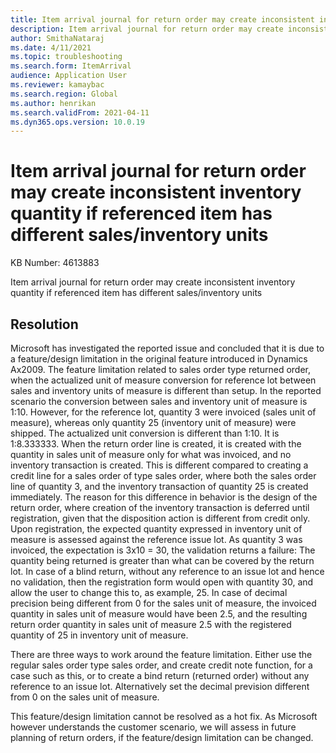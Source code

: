 ```yaml
---
title: Item arrival journal for return order may create inconsistent inventory quantity if referenced item has different sales/inventory units
description: Item arrival journal for return order may create inconsistent inventory quantity if referenced item has different sales/inventory units
author: SmithaNataraj
ms.date: 4/11/2021
ms.topic: troubleshooting
ms.search.form: ItemArrival
audience: Application User
ms.reviewer: kamaybac
ms.search.region: Global
ms.author: henrikan
ms.search.validFrom: 2021-04-11
ms.dyn365.ops.version: 10.0.19
---
```


# Item arrival journal for return order may create inconsistent inventory quantity if referenced item has different sales/inventory units

KB Number: 4613883

Item arrival journal for return order may create inconsistent inventory quantity if referenced item has different sales/inventory units


## Resolution
Microsoft has investigated the reported issue and concluded that it is due to a feature/design limitation in the original feature introduced in Dynamics Ax2009. The feature limitation related to  sales order type returned order, when the actualized unit of measure conversion for reference lot between sales and inventory units of measure is different than setup. In the reported scenario the conversion between sales and inventory unit of measure is 1:10. However, for the reference lot, quantity 3 were invoiced (sales unit of measure), whereas only quantity 25 (inventory unit of measure) were shipped.  The actualized unit conversion is different than 1:10. It is 1:8.333333. When the return order line is created, it is created with the quantity in sales unit of measure only for what was invoiced, and no inventory transaction is created. This is different compared to creating a credit line for a sales order of type sales order, where both the sales order line of quantity 3, and the inventory transaction of quantity 25 is created immediately. The reason for this difference in behavior is the design of the return order, where creation of the inventory transaction is deferred until registration, given that the disposition action is different from credit only. Upon registration, the expected quantity expressed in inventory unit of measure is assessed against the reference issue lot. As quantity 3 was invoiced, the expectation is 3x10 = 30, the validation returns a failure: The quantity being returned is greater than what can be covered by the return lot. In case of a blind return, without any reference to an issue lot and hence no validation, then the registration form would open with quantity 30, and allow the user to change this to, as example, 25. In case of decimal precision being different from 0 for the sales unit of measure, the invoiced quantity in sales unit of measure would have been 2.5, and the resulting return order quantity in sales unit of measure 2.5 with the registered quantity of 25 in inventory unit of measure.

There are three ways to work around the feature limitation. Either use the regular sales order type sales order, and create credit note function, for a case such as this, or to create a bind return (returned order) without any reference to an issue lot. Alternatively set the decimal prevision different from 0 on the sales unit of measure.

This feature/design limitation cannot be resolved as a hot fix. As Microsoft however understands the customer scenario, we will assess in future planning of return orders, if  the  feature/design limitation can be changed. 



